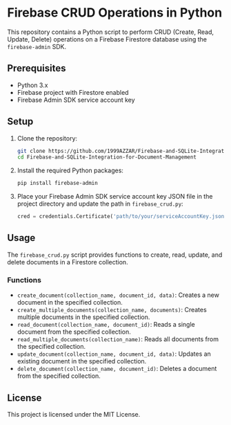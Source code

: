 # Firebase CRUD Operations in Python

This repository contains a Python script to perform CRUD (Create, Read, Update, Delete) operations on a Firebase Firestore database using the `firebase-admin` SDK.

## Prerequisites

- Python 3.x
- Firebase project with Firestore enabled
- Firebase Admin SDK service account key

## Setup

1. Clone the repository:
    ```bash
    git clone https://github.com/1999AZZAR/Firebase-and-SQLite-Integration-for-Document-Management.git
    cd Firebase-and-SQLite-Integration-for-Document-Management
    ```

2. Install the required Python packages:
    ```bash
    pip install firebase-admin
    ```

3. Place your Firebase Admin SDK service account key JSON file in the project directory and update the path in `firebase_crud.py`:
    ```python
    cred = credentials.Certificate('path/to/your/serviceAccountKey.json')
    ```

## Usage

The `firebase_crud.py` script provides functions to create, read, update, and delete documents in a Firestore collection.

### Functions

- `create_document(collection_name, document_id, data)`: Creates a new document in the specified collection.
- `create_multiple_documents(collection_name, documents)`: Creates multiple documents in the specified collection.
- `read_document(collection_name, document_id)`: Reads a single document from the specified collection.
- `read_multiple_documents(collection_name)`: Reads all documents from the specified collection.
- `update_document(collection_name, document_id, data)`: Updates an existing document in the specified collection.
- `delete_document(collection_name, document_id)`: Deletes a document from the specified collection.


## License

This project is licensed under the MIT License.
